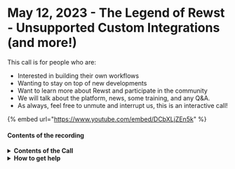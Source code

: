 # May 12, 2023 - The Legend of Rewst - Unsupported Custom Integrations (and more!)

This call is for people who are:

* Interested in building their own workflows
* Wanting to stay on top of new developments
* Want to learn more about Rewst and participate in the community
* We will talk about the platform, news, some training, and any Q\&A.
* As always, feel free to unmute and interrupt us, this is an interactive call!

{% embed url="https://www.youtube.com/embed/DCbXLjZEn5k" %}

#### Contents of the recording

<details>

<summary><strong>Contents of the Call</strong></summary>

In this call, we cover the following:

* Brandon Pettit gives a quick update on the exciting news of the day... as well as upcoming education updates!
* Aharon introduces the custom integrations feature that will be incredibly awesome, but unsupported!
* Willis walks through a demo of the new feauture using Spotify.
* Next up, Matthew from Expedient shows off a workflow built for documenting Client Changlogs.
* Finally, Tim covers handling errors in a workflow! ​

</details>

<details>

<summary><strong>How to get help</strong></summary>

Resources:

* Getting Started: [https://docs.rewst.help/cluck-university/getting-started](https://docs.rewst.help/cluck-university/getting-started)
* Rewst Foundations Training: [https://docs.rewst.help/cluck-university/rewst-foundations-10x](https://docs.rewst.help/cluck-university/rewst-foundations-10x)
* Chat (Discord): [https://discord.gg/rewst](https://discord.gg/rewst)
  * Private #\{{ msp \}} channel
  * \#the-kewp
* Email to create Tickets: [the\_roc@rewst.io](mailto:the_roc@rewst.io)

Cluck U Sign-ups:

* All 100 Series Courses are now available: [https://calendly.com/cluck-u/](https://calendly.com/cluck-u/)

Feature + Integration Requests: [https://rewst.canny.io](https://rewst.canny.io)

</details>
